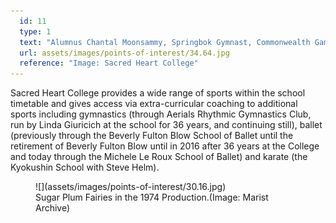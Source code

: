 ```yaml
---
  id: 11
  type: 1
  text: "Alumnus Chantal Moonsammy, Springbok Gymnast, Commonwealth Games 2006 (aged 14)."
  url: assets/images/points-of-interest/34.64.jpg
  reference: "Image: Sacred Heart College"
---
```

Sacred Heart College provides a wide range of sports within the school timetable and gives access via extra-curricular coaching to additional sports including gymnastics (through Aerials Rhythmic Gymnastics Club, run by Linda Giuricich at the school for 36 years, and continuing still), ballet (previously through the Beverly Fulton Blow School of Ballet until the retirement of Beverly Fulton Blow until in 2016 after 36 years at the College and today through the Michele Le Roux School of Ballet) and karate (the Kyokushin School with Steve Helm). 

<figure>![](assets/images/points-of-interest/30.16.jpg)
  <figcaption>Sugar Plum Fairies in the 1974 Production.(Image: Marist Archive)</figcaption>
</figure>
